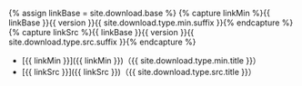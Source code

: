 {% assign linkBase = site.download.base %}
{% capture linkMin %}{{ linkBase }}{{ version }}{{ site.download.type.min.suffix }}{% endcapture %}
{% capture linkSrc %}{{ linkBase }}{{ version }}{{ site.download.type.src.suffix }}{% endcapture %}
* [{{ linkMin }}]({{ linkMin }})（{{ site.download.type.min.title }}）
* [{{ linkSrc }}]({{ linkSrc }})（{{ site.download.type.src.title }}）